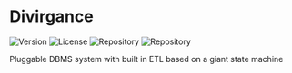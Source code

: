 # Divirgance

![Version](https://img.shields.io/badge/Version-in&dash;development-blue) ![License](https://img.shields.io/badge/License-MIT-green) ![Repository](https://img.shields.io/badge/Platform-Java-gold) ![Repository](https://img.shields.io/badge/Repository-n/a-red)

Pluggable DBMS system with built in ETL based on a giant state machine
